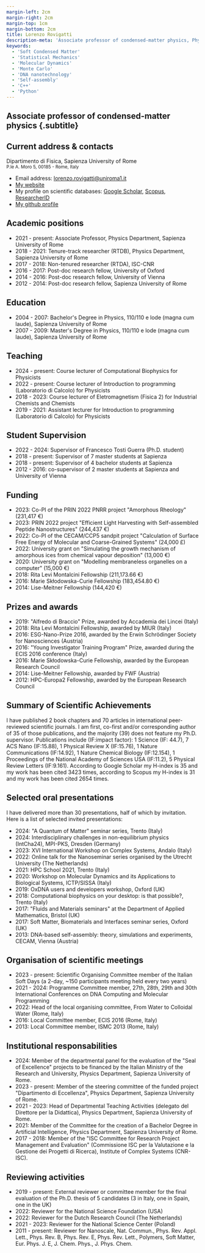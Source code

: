 ```yaml
---
margin-left: 2cm
margin-right: 2cm
margin-top: 1cm
margin-bottom: 2cm
title: Lorenzo Rovigatti
description-meta: 'Associate professor of condensed-matter physics, Physics Department @ Sapienza University of Rome'
keywords:
  - 'Soft Condensed Matter'
  - 'Statistical Mechanics'
  - 'Molecular Dynamics'
  - 'Monte Carlo'
  - 'DNA nanotechnology'
  - 'Self-assembly'
  - 'C++'
  - 'Python'
---
```


## Associate professor of condensed-matter physics {.subtitle}

## Current address &amp; contacts

Dipartimento di Fisica, Sapienza University of Rome<br/>
<small>P.le A. Moro 5, 00185 - Rome, Italy</small>

* Email address: [lorenzo.rovigatti@uniroma1.it](mailto:lorenzo.rovigatti@uniroma1.it) 
* [My website](https://www.roma1.infn.it/~rovigatl/)
* My profile on scientific databases: [Google Scholar](https://scholar.google.it/citations?user=zLcStkMAAAAJ&hl=en), [Scopus](https://www.scopus.com/authid/detail.uri?authorId=50661840500), [ResearcherID](http://www.researcherid.com/rid/K-2665-2012)
* [My github profile](https://github.com/lorenzo-rovigatti)

## Academic positions

* 2021 - present: Associate Professor, Physics Department, Sapienza University of Rome
* 2018 - 2021: Tenure-track researcher (RTDB), Physics Department, Sapienza University of Rome
* 2017 - 2018: Non-tenured researcher (RTDA), ISC-CNR
* 2016 - 2017: Post-doc research fellow, University of Oxford
* 2014 - 2016: Post-doc research fellow, University of Vienna
* 2012 - 2014: Post-doc research fellow, Sapienza University of Rome

## Education

* 2004 - 2007: Bachelor's Degree in Physics, 110/110 e lode (magna cum laude), Sapienza University of Rome
* 2007 - 2009: Master's Degree in Physics, 110/110 e lode (magna cum laude), Sapienza University of Rome

## Teaching

* 2024 - present: Course lecturer of Computational Biophysics for Physicists
* 2022 - present: Course lecturer of Introduction to programming (Laboratorio di Calcolo) for Physicists
* 2018 - 2023: Course lecturer of Eletromagnetism (Fisica 2) for Industrial Chemists and Chemists
* 2019 - 2021: Assistant lecturer for Introduction to programming (Laboratorio di Calcolo) for Physicists

## Student Supervision

* 2022 - 2024: Supervisor of Francesco Tosti Guerra (Ph.D. student)
* 2018 - present: Supervisor of 7 master students at Sapienza
* 2018 - present: Supervisor of 4 bachelor students at Sapienza
* 2012 - 2016: co-supervisor of 2 master students at Sapienza and University of Vienna

## Funding

* 2023: Co-PI of the PRIN 2022 PNRR project "Amorphous Rheology" (231,417 €)
* 2023: PRIN 2022 project "Efficient Light Harvesting with Self-assembled Peptide Nanostructures" (244,437 €)
* 2022: Co-PI of the CECAM/CCP5 sandpit project "Calculation of Surface Free Energy of Molecular and Coarse-Grained Systems" (24,000 £)
* 2022: University grant on "Simulating the growth mechanism of amorphous ices from chemical vapour deposition" (13,000 €)
* 2020: University grant on "Modelling membraneless organelles on a computer" (15,000 €)
* 2018: Rita Levi Montalcini Fellowship (211,173.66 €)
* 2016: Marie Skłodowska-Curie Fellowship (183,454.80 €)
* 2014: Lise-Meitner Fellowship (144,420 €)

## Prizes and awards

* 2019: "Alfredo di Braccio" Prize, awarded by Accademia dei Lincei (Italy)
* 2018: Rita Levi Montalcini Fellowship, awarded by MIUR (Italy)
* 2016: ESG-Nano-Prize 2016, awarded by the Erwin Schrödinger Society for Nanosciences (Austria)
* 2016: "Young Investigator Training Program" Prize, awarded during the ECIS 2016 conference (Italy)
* 2016: Marie Skłodowska-Curie Fellowship, awarded by the European Research Council
* 2014: Lise-Meitner Fellowship, awarded by FWF (Austria)
* 2012: HPC-Europa2 Fellowship, awarded by the European Research Council

## Summary of Scientific Achievements

I have published 2 book chapters and 70 articles in international peer-reviewed scientific journals. I am first, co-first and/or corresponding author of 35 of those publications, and the majority (39) does not feature my Ph.D. supervisor. Publications include (IF:impact factor): 1 Science (IF: 44.7), 7 ACS Nano (IF:15.88), 1 Physical Review X (IF:15.76), 1 Nature Communications (IF:14.92), 1 Nature Chemical Biology (IF:12.154), 1 Proceedings of the National Academy of Sciences USA (IF:11.2), 5 Physical Review Letters (IF:9.161). According to Google Scholar my H-index is 35 and my work has been cited 3423 times, according to Scopus my H-index is 31 and my work has been cited 2654 times.

## Selected oral presentations

I have delivered more than 30 presentations, half of which by invitation. Here is a list of selected invited presentations:

* 2024: "A Quantum of Matter" seminar series, Trento (Italy)
* 2024: Interdisciplinary challenges in non-equilibrium physics (IntCha24), MPI-PKS, Dresden (Germany)
* 2023: XVI International Workshop on Complex Systems, Andalo (Italy)
* 2022: Online talk for the Nanoseminar series organised by the Utrecht University (The Netherlands)
* 2021: HPC School 2021, Trento (Italy)
* 2020: Workshop on Molecular Dynamics and its Applications to Biological Systems, ICTP/SISSA (Italy)
* 2019: OxDNA users and developers workshop, Oxford (UK)
* 2018: Computational biophysics on your desktop: is that possible?, Trento (Italy)
* 2017: "Fluids and Materials seminars" at the Department of Applied Mathematics, Bristol (UK)
* 2017: Soft Matter, Biomaterials and Interfaces seminar series, Oxford (UK)
* 2013: DNA-based self-assembly: theory, simulations and experiments, CECAM, Vienna (Austria)

## Organisation of scientific meetings

* 2023 - present: Scientific Organising Committee member of the Italian Soft Days (a 2-day, ~150 participants meeting held every two years)
* 2021 - 2024: Programme Committee member, 27th, 28th, 29th and 30th International Conferences on DNA Computing and Molecular Programming
* 2022: Head of the local organising committee, From Water to Colloidal Water (Rome, Italy)
* 2016: Local Committee member, ECIS 2016 (Rome, Italy)
* 2013: Local Committee member, ISMC 2013 (Rome, Italy)

## Institutional responsabilities

* 2024: Member of the departmental panel for the evaluation of the "Seal of Excellence" projects to be financed by the Italian Ministry of the Research and University, Physics Department, Sapienza University of Rome.
* 2023 - present: Member of the steering committee of the funded project "Dipartimento di Eccellenza", Physics Department, Sapienza University of Rome.
* 2021 - 2023: Head of Departmental Teaching Activities (delegato del Direttore per la Didattica), Physics Department, Sapienza University of Rome.
* 2021: Member of the Committee for the creation of a Bachelor Degree in Artificial Intelligence, Physics Department, Sapienza University of Rome.
* 2017 - 2018:  Member of the "ISC Committee for Research Project Management and Evaluation" (Commissione ISC per la Valutazione e la Gestione dei Progetti di Ricerca), Institute of Complex Systems (CNR-ISC).

## Reviewing activities

* 2019 - present: External reviewer or committee member for the final evaluation of the Ph.D. thesis of 5 candidates (3 in Italy, one in Spain, one in the UK)
* 2022: Reviewer for the National Science Foundation (USA)
* 2022: Reviewer for the Dutch Research Council (The Netherlands)
* 2021 - 2023: Reviewer for the National Science Center (Poland)
* 2011 - present: Reviewer for Nanoscale, Nat. Commun., Phys. Rev. Appl. Lett., Phys. Rev. B, Phys. Rev. E, Phys. Rev. Lett., Polymers, Soft Matter, Eur. Phys. J. E, J. Chem. Phys., J. Phys. Chem.
